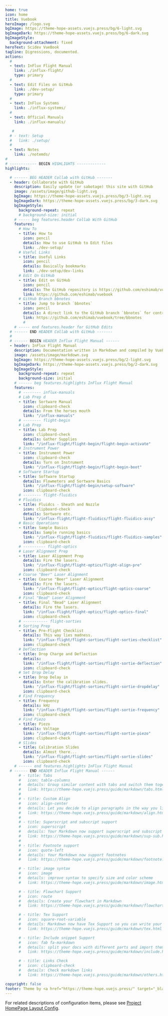 ```yaml
---
home: true
icon: home
title: Vuebook
heroImage: /logo.svg
bgImage: https://theme-hope-assets.vuejs.press/bg/6-light.svg
bgImageDark: https://theme-hope-assets.vuejs.press/bg/6-dark.svg
bgImageStyle:
  background-attachment: fixed
heroText: Scidev VueBook
tagline: Digressions, documented.
actions:
  #
  - text: InFlux Flight Manual
    link: ./influx-flight/
    type: primary
  #
  - text: Edit Files on GitHub
    link: ./dev-setup/
    type: primary
  #
  - text: InFlux Systems
    link: ./influx-systems/
  #
  - text: Official Manuals
    link: ./influx-manuals/

   # 
  # - text: Setup
  #   link: ./setup/ 
  #
  - text: Notes
    link: ./notemds/
#
# ------------ BEGIN HIGHLIGHTS -------------
highlights:

  # ------ BEG HEADER Collab with GitHub -------
  - header: Collaborate with GitHub
    description: Easily update (or sabotage) this site with GitHub
    image: /assets/image/github-light.svg
    bgImage: https://theme-hope-assets.vuejs.press/bg/3-light.svg
    bgImageDark: https://theme-hope-assets.vuejs.press/bg/3-dark.svg
    bgImageStyle:
      background-repeat: repeat
      # background-size: initial
    # ----- beg features.header Collab With GitHub
    features:
      # How To  
      - title: How to
        icon: pencil
        details: How to use GitHub to Edit files
        link: ./dev-setup/
      # Useful Links  
      - title: Useful Links
        icon: pencil
        details: Basically bookmarks
        link: ./dev-setup/dev-links
      # Edit On GitHub
      - title: Edit on GitHub
        icon: pencil
        details: The GitHub repository is https://github.com/eshimab/vuebook
        link: https://github.com/eshimab/vuebook
      # GitHub Branch bbnotes
      - title: Jump to branch `bbnotes`
        icon: pencil
        details: A direct link to the GitHub branch `bbnotes` for contributions
        link: https://github.com/eshimab/vuebook/tree/bbnotes
        #
    # ----- end features.header for GitHub Edits
  # ------ END HEADER Collab with GitHub -------
  #
  # ------ BEGIN HEADER Influx Flight Manual ------
  - header: InFlux Flight Manual
    description: Documentation written in Markdown and compiled by VuePress.
    image: /assets/image/markdown.svg
    bgImage: https://theme-hope-assets.vuejs.press/bg/2-light.svg
    bgImageDark: https://theme-hope-assets.vuejs.press/bg/2-dark.svg
    bgImageStyle:
      background-repeat: repeat
      background-size: initial
    # ------ beg features.highlights InFlux Flight Manual 
    features:
      # -------- influx-manuals
      # Lab Prep d
      - title: Sortware Manual
        icon: clipboard-check
        details: From the horses mouth
        link: "/influx-manuals"
      # -------- flight-begin
      # Lab Prep
      - title: Lab Prep
        icon: clipboard-check
        details: Gather Supplies
        link: "/influx-flight/flight-begin/flight-begin-activate"
      # Instrument Power
      - title: Instrument Power
        icon: clipboard-check
        details: Turn on Instrument
        link: "/influx-flight/flight-begin/flight-begin-boot"
      # Software Startup
      - title: Software Startup
        details: Flowmeters and Sortware Basics
        link: "/influx-flight/flight-begin/setup-software"
        icon: clipboard-check
      # -------- flight-fluidics
      # Fluidics
      - title: Fluidcs - Sheath and Nozzle
        icon: clipboard-check
        details: Sortware etc.
        link: "/influx-flight/flight-fluidics/flight-fluidics-assy"
      # Basic Operations
      - title: Sample Basics
        details: Sample running basics
        link: "/influx-flight/flight-fluidics/flight-fluidics-samples"
        icon: clipboard-check
      # ---------- flight-optics
      # Laser Alignment Prep
      - title: Laser Alignment Prep
        details: Fire the lasers.
        link: "/influx-flight/flight-optics/flight-align-pre"
        icon: clipboard-check
      # Coarse "Beer" Laser Alignment
      - title: Coarse "Beer" Laser Alignment
        details: Fire the lasers.
        link: "/influx-flight/flight-optics/flight-optics-coarse"
        icon: clipboard-check
      # Final "Bead" Laser Alignment
      - title: Final "Bead" Laser Alignment
        details: Fire the lasers.
        link: "/influx-flight/flight-optics/flight-optics-final"
        icon: clipboard-check
      # ----------- flight-sorties
      # Sorting Prep
      - title: Pre-Flight Checklist
        details: This way lies madness.
        link: "/influx-flight/flight-sorties/flight-sorties-checklist"
        icon: clipboard-check
      # Deflection
      - title: Drop Charge and Deflection
        details: 
        link: "/influx-flight/flight-sorties/flight-sortie-deflection"
        icon: clipboard-check
      # Set Drop Delay
      - title: Drop Delay in 
        details: Enter the calibration slides.
        link: "/influx-flight/flight-sorties/flight-sortie-dropdelay"
        icon: clipboard-check
      # Find Frequency
      - title: Frequency
        details: kHz
        link: "/influx-flight/flight-sorties/flight-sortie-frequency"
        icon: clipboard-check
      # Find Piezo
      - title: Piezo
        details: Voltage
        link: "/influx-flight/flight-sorties/flight-sortie-piezo"
        icon: clipboard-check
      # Slides
      - title: Calibration Slides
        details: Almost there...
        link: "/influx-flight/flight-sorties/flight-sortie-slides"
        icon: clipboard-check
    # ------ end features.highlights InFlux Flight Manual 
  # ------ END HEADER Influx Flight Manual ------
      # - title: Tabs
      #   icon: table-columns
      #   details: Group similar content with tabs and switch them together
      #   link: https://theme-hope.vuejs.press/guide/markdown/tabs.html
      #
      # - title: Custom Align
      #   icon: align-center
      #   details: Let you decide to align paragraphs in the way you like
      #   link: https://theme-hope.vuejs.press/guide/markdown/align.html
      #
      # - title: Superscript and subscript support
      #   icon: superscript
      #   details: Your Markdown now support superscript and subscript
      #   link: https://theme-hope.vuejs.press/guide/markdown/sup-sub.html
      #
      # - title: Footnote support
      #   icon: quote-left
      #   details: Your Markdown now support footnotes
      #   link: https://theme-hope.vuejs.press/guide/markdown/footnote.html

      # - title: image syntax
      #   icon: image
      #   details: improve syntax to specify size and color scheme
      #   link: https://theme-hope.vuejs.press/guide/markdown/image.html

      # - title: Flowchart Support
      #   icon: route
      #   details: Create your flowchart in Markdown
      #   link: https://theme-hope.vuejs.press/guide/markdown/flowchart.html

      # - title: Tex Support
      #   icon: square-root-variable
      #   details: Markdown now have Tex Support so you can write your formula
      #   link: https://theme-hope.vuejs.press/guide/markdown/tex.html

      # - title: Include snippet Support
      #   icon: fab fa-markdown
      #   details: split your docs with different parts and import them in Markdown
      #   link: https://theme-hope.vuejs.press/guide/markdown/include.html

      # - title: Links Check
      #   icon: clipboard-check
      #   details: Check markdown links
      #   link: https://theme-hope.vuejs.press/guide/markdown/others.html#link-check

copyright: false
footer: Theme by <a href="https://theme-hope.vuejs.press/" target="_blank">VuePress Theme Hope</a> | MIT Licensed, Copyright © 2019-present Mr.Hope
---
```




For related descriptions of configuration items, please see [Project HomePage Layout Config](https://theme-hope.vuejs.press/guide/layout/home/).
